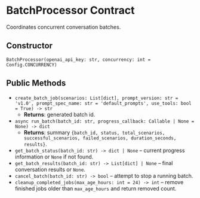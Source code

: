 # BatchProcessor Contract

Coordinates concurrent conversation batches.

## Constructor
`BatchProcessor(openai_api_key: str, concurrency: int = Config.CONCURRENCY)`

## Public Methods
- `create_batch_job(scenarios: List[dict], prompt_version: str = 'v1.0', prompt_spec_name: str = 'default_prompts', use_tools: bool = True) -> str`
  - **Returns**: generated batch id.
- `async run_batch(batch_id: str, progress_callback: Callable | None = None) -> dict`
  - **Returns**: summary `{batch_id, status, total_scenarios, successful_scenarios, failed_scenarios, duration_seconds, results}`.
- `get_batch_status(batch_id: str) -> dict | None` – current progress information or `None` if not found.
- `get_batch_results(batch_id: str) -> List[dict] | None` – final conversation results or `None`.
- `cancel_batch(batch_id: str) -> bool` – attempt to stop a running batch.
- `cleanup_completed_jobs(max_age_hours: int = 24) -> int` – remove finished jobs older than `max_age_hours` and return removed count.
